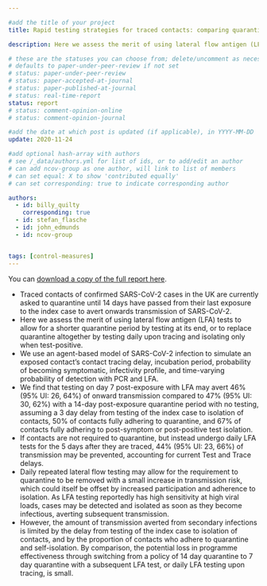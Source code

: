 ```yaml
---

#add the title of your project
title: Rapid testing strategies for traced contacts: comparing quarantine, quarantine and testing, and repeat daily testing 

description: Here we assess the merit of using lateral flow antigen (LFA) tests to allow for a shorter quarantine period by testing at its end, or to replace quarantine altogether by testing daily upon tracing and isolating only when test-positive. 

# these are the statuses you can choose from; delete/uncomment as necessary
# defaults to paper-under-peer-review if not set
# status: paper-under-peer-review
# status: paper-accepted-at-journal
# status: paper-published-at-journal
# status: real-time-report
status: report
# status: comment-opinion-online
# status: comment-opinion-journal

#add the date at which post is updated (if applicable), in YYYY-MM-DD
update: 2020-11-24

#add optional hash-array with authors
# see /_data/authors.yml for list of ids, or to add/edit an author
# can add ncov-group as one author, will link to list of members
# can set equal: X to show 'contributed equally'
# can set corresponding: true to indicate corresponding author

authors:
  - id: billy_quilty
    corresponding: true
  - id: stefan_flasche
  - id: john_edmunds 
  - id: ncov-group


tags: [control-measures]
---
```


You can [download a copy of the full report here](reports/daily_testing_20201124.pdf). 

- Traced contacts of confirmed SARS-CoV-2 cases in the UK are currently asked to quarantine until 14 days have passed from their last exposure to the index case to avert onwards transmission of SARS-CoV-2.
- Here we assess the merit of using lateral flow antigen (LFA) tests to allow for a shorter quarantine period by testing at its end, or to replace quarantine altogether by testing daily upon tracing and isolating only when test-positive.
- We use an agent-based model of SARS-CoV-2 infection to simulate an exposed contact’s contact tracing delay, incubation period, probability of becoming symptomatic, infectivity profile, and time-varying probability of detection with PCR and LFA. 
- We find that testing on day 7 post-exposure with LFA may avert 46% (95% UI: 26, 64%) of onward transmission compared to 47% (95% UI: 30, 62%) with a 14-day post-exposure quarantine period with no testing, assuming a 3 day delay from testing of the index	case to isolation of contacts, 50% of contacts fully adhering to quarantine, and 67% of contacts fully adhering to post-symptom or post-positive test isolation. 
- If contacts are not required to quarantine, but instead undergo daily LFA tests for the 5 days after they are traced, 44% (95% UI: 23, 66%) of transmission may be prevented, accounting for current Test and Trace delays. 
- Daily repeated lateral flow testing may allow for the requirement to quarantine to be removed with a small increase in transmission risk, which could itself be offset by increased participation and adherence to isolation. As LFA testing reportedly has high sensitivity at high viral loads, cases may be detected and isolated as soon as they become infectious, averting subsequent transmission.
- However, the amount of transmission averted from secondary infections is limited by the delay from testing of the index case to isolation of contacts, and by the proportion of contacts who adhere to quarantine and self-isolation. By comparison, the potential loss in programme effectiveness through switching from a policy of 14 day quarantine to 7 day quarantine with a subsequent LFA test, or daily LFA testing upon tracing, is small.
